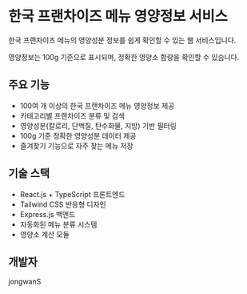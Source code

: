 # 한국 프랜차이즈 메뉴 영양정보 서비스

한국 프랜차이즈 메뉴의 영양성분 정보를 쉽게 확인할 수 있는 웹 서비스입니다.

영양정보는 100g 기준으로 표시되며, 정확한 영양소 함량을 확인할 수 있습니다.

## 주요 기능

- 100여 개 이상의 한국 프랜차이즈 메뉴 영양정보 제공
- 카테고리별 프랜차이즈 분류 및 검색
- 영양성분(칼로리, 단백질, 탄수화물, 지방) 기반 필터링
- 100g 기준 정확한 영양성분 데이터 제공
- 즐겨찾기 기능으로 자주 찾는 메뉴 저장

## 기술 스택

- React.js + TypeScript 프론트엔드
- Tailwind CSS 반응형 디자인
- Express.js 백엔드
- 자동화된 메뉴 분류 시스템
- 영양소 계산 모듈

## 개발자

jongwanS